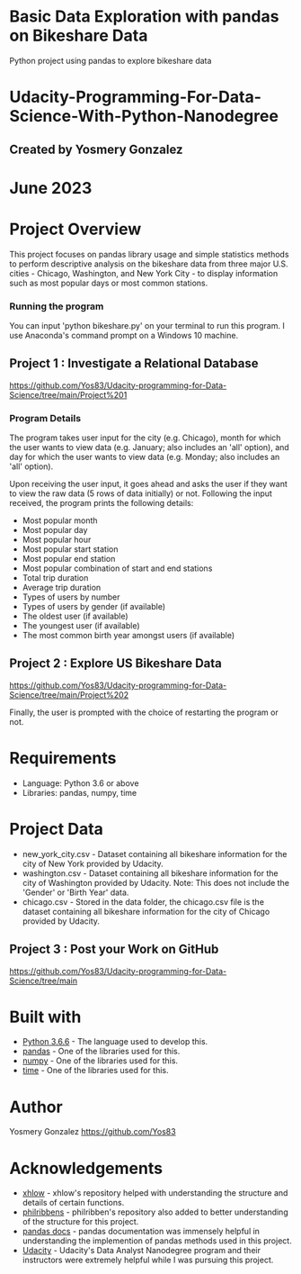 # Basic Data Exploration with pandas on Bikeshare Data
Python project using pandas to explore bikeshare data

# Udacity-Programming-For-Data-Science-With-Python-Nanodegree
## Created by Yosmery Gonzalez
# June 2023

# Project Overview

This project focuses on pandas library usage and simple statistics methods to perform descriptive analysis on the bikeshare data from three major U.S. cities - Chicago, Washington, and New York City - to display information such as most popular days or most common stations.

### Running the program

You can input 'python bikeshare.py' on your terminal to run this program. I use Anaconda's command prompt on a Windows 10 machine.

## Project 1 : Investigate a Relational Database
https://github.com/Yos83/Udacity-programming-for-Data-Science/tree/main/Project%201

### Program Details

The program takes user input for the city (e.g. Chicago), month for which the user wants to view data (e.g. January; also includes an 'all' option), and day for which the user wants to view data (e.g. Monday; also includes an 'all' option).

Upon receiving the user input, it goes ahead and asks the user if they want to view the raw data (5 rows of data initially) or not. Following the input received, the program prints the following details:


* Most popular month
* Most popular day
* Most popular hour
* Most popular start station
* Most popular end station
* Most popular combination of start and end stations
* Total trip duration
* Average trip duration
* Types of users by number
* Types of users by gender (if available)
* The oldest user (if available)
* The youngest user (if available)
* The most common birth year amongst users (if available)

## Project 2 : Explore US Bikeshare Data
https://github.com/Yos83/Udacity-programming-for-Data-Science/tree/main/Project%202


Finally, the user is prompted with the choice of restarting the program or not.

# Requirements

* Language: Python 3.6 or above
* Libraries: pandas, numpy, time

# Project Data

* new_york_city.csv - Dataset containing all bikeshare information for the city of New York provided by Udacity.
* washington.csv - Dataset containing all bikeshare information for the city of Washington provided by Udacity. Note: This does not include the 'Gender' or 'Birth Year' data.
* chicago.csv - Stored in the data folder, the chicago.csv file is the dataset containing all bikeshare information for the city of Chicago provided by Udacity.

## Project 3 : Post your Work on GitHub
https://github.com/Yos83/Udacity-programming-for-Data-Science/tree/main


# Built with

* [Python 3.6.6](https://www.python.org/) - The language used to develop this.
* [pandas](https://pandas.pydata.org/) - One of the libraries used for this.
* [numpy](http://www.numpy.org/) - One of the libraries used for this.
* [time](https://docs.python.org/2/library/time.html) - One of the libraries used for this.

# Author
Yosmery Gonzalez https://github.com/Yos83

# Acknowledgements

* [xhlow](https://github.com/xhlow) - xhlow's repository helped with understanding the structure and details of certain functions.
* [philribbens](https://github.com/philribbens) - philribben's repository also added to better understanding of the structure for this project.
* [pandas docs](http://pandas.pydata.org/pandas-docs/stable/) - pandas documentation was immensely helpful in understanding the implemention of pandas methods used in this project.
* [Udacity](https://udacity.com) - Udacity's Data Analyst Nanodegree program and their instructors were extremely helpful while I was pursuing this project.
